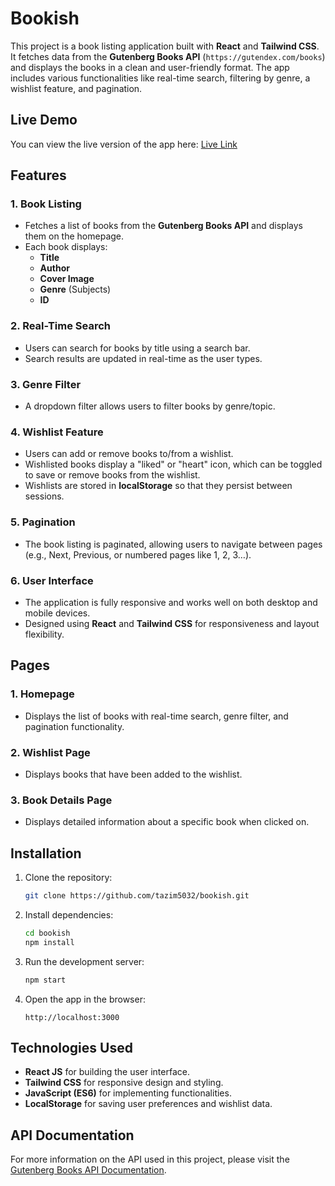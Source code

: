 # Bookish

This project is a book listing application built with **React** and **Tailwind CSS**. It fetches data from the **Gutenberg Books API** (`https://gutendex.com/books`) and displays the books in a clean and user-friendly format. The app includes various functionalities like real-time search, filtering by genre, a wishlist feature, and pagination.

## Live Demo
You can view the live version of the app here: [Live Link](https://bookish-guys.netlify.app)

## Features

### 1. Book Listing
- Fetches a list of books from the **Gutenberg Books API** and displays them on the homepage.
- Each book displays:
  - **Title**
  - **Author**
  - **Cover Image**
  - **Genre** (Subjects)
  - **ID**

### 2. Real-Time Search
- Users can search for books by title using a search bar.
- Search results are updated in real-time as the user types.

### 3. Genre Filter
- A dropdown filter allows users to filter books by genre/topic.

### 4. Wishlist Feature
- Users can add or remove books to/from a wishlist.
- Wishlisted books display a "liked" or "heart" icon, which can be toggled to save or remove books from the wishlist.
- Wishlists are stored in **localStorage** so that they persist between sessions.

### 5. Pagination
- The book listing is paginated, allowing users to navigate between pages (e.g., Next, Previous, or numbered pages like 1, 2, 3…).

### 6. User Interface
- The application is fully responsive and works well on both desktop and mobile devices.
- Designed using **React** and **Tailwind CSS** for responsiveness and layout flexibility.

## Pages

### 1. Homepage
- Displays the list of books with real-time search, genre filter, and pagination functionality.

### 2. Wishlist Page
- Displays books that have been added to the wishlist.

### 3. Book Details Page
- Displays detailed information about a specific book when clicked on.

## Installation

1. Clone the repository:
   ```bash
   git clone https://github.com/tazim5032/bookish.git
   ```

2. Install dependencies:
   ```bash
   cd bookish
   npm install
   ```

3. Run the development server:
   ```bash
   npm start
   ```

4. Open the app in the browser:
   ```
   http://localhost:3000
   ```

## Technologies Used
- **React JS** for building the user interface.
- **Tailwind CSS** for responsive design and styling.
- **JavaScript (ES6)** for implementing functionalities.
- **LocalStorage** for saving user preferences and wishlist data.


## API Documentation
For more information on the API used in this project, please visit the [Gutenberg Books API Documentation](https://gutendex.com/).
